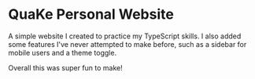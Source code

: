 # QuaKe Personal Website

A simple website I created to practice my TypeScript skills.
I also added some features I've never attempted to make before, such as a sidebar for mobile users and a theme toggle.

Overall this was super fun to make!
